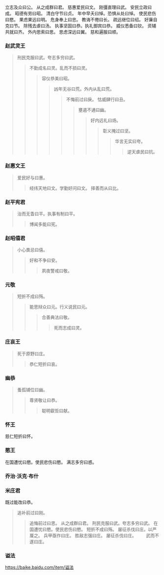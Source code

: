 立志及众曰公。
从之成群曰君。
慈惠爱民曰文。
刚彊直理曰武。
安民立政曰成。
昭德有劳曰昭。
清白守节曰贞。
年中早夭曰悼。恐惧从处曰悼。
使民悲伤曰愍。
果虑果远曰明。
危身奉上曰忠。
教诲不倦曰长。
疏远继位曰绍。
好廉自克曰节。
除残去虐曰汤。
执事坚固曰恭。执礼御宾曰恭。
威仪悉备曰钦。
资辅共就曰齐。
外内思索曰思。
思虑深远曰翼。
慈和遍服曰顺。
### 赵武灵王
>刑民克服曰武。夸志多穷曰武。
>>不勤成名曰灵。乱而不损曰灵。
>>>容仪恭美曰昭。
>>>>凶年无谷曰荒。外内从乱曰荒。
>>>>>不悔前过曰戾。
怙威肆行曰丑。
>>>>>>壅遏不通曰幽。
>>>>>>>好内远礼曰炀。
>>>>>>>>彰义掩过曰坚。
>>>>>>>>>华言无实曰夸。
>>>>>>>>>>逆天虐民曰抗。
### 赵惠文王
>爱民好与曰惠。
>>经纬天地曰文。学勤好问曰文。
择善而从曰比。
### 赵平宪君
>治而无眚曰平。执事有制曰平。
>>博闻多能曰宪。
### 赵昭僖君
>小心畏忌曰僖。
>>好和不争曰安。
>>>夙夜警戒曰敬。
### 元敬
>短折不成曰殇。
>>能思辩众曰元。行义说民曰元。
>>>合善典法曰敬。
>>>>死而志成曰灵。
### 庄哀王
>死于原野曰庄。
>>恭仁短折曰哀。
### 幽恭
>蚤孤铺位曰幽。
>>尊贤敬让曰恭。
>>>聪明叡哲曰献。
### 怀王
慈仁短折曰怀。
### 愍王
在国遭忧曰愍。使民悲伤曰愍。
满志多穷曰惑。
### 乔治·沃克·布什
### 米庄君
既过能改曰恭。
>追补前过曰刚。
>>追悔前过曰思。
从之成群曰君。
刑民克服曰武。夸志多穷曰武。
在国遭忧曰愍。使民悲伤曰愍。
短折不成曰殇。
屡征杀伐曰庄。以严厘之。
兵甲亟作曰庄。
胜敌志强曰庄。
屡征杀伐曰庄。
　　武而不遂曰庄。
### 谥法
https://baike.baidu.com/item/谥法